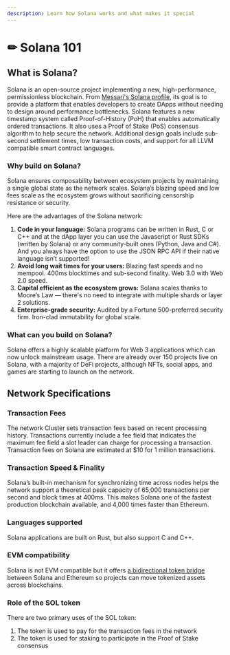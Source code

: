 ```yaml
---
description: Learn how Solana works and what makes it special
---
```


# ✏ Solana 101

## **What is Solana?**

Solana is an open-source project implementing a new, high-performance, permissionless blockchain. From [Messari's Solana profile](https://messari.io/asset/solana/profile), its goal is to provide a platform that enables developers to create DApps without needing to design around performance bottlenecks. Solana features a new timestamp system called Proof-of-History \(PoH\) that enables automatically ordered transactions. It also uses a Proof of Stake \(PoS\) consensus algorithm to help secure the network. Additional design goals include sub-second settlement times, low transaction costs, and support for all LLVM compatible smart contract languages.

### **Why build on Solana?**

Solana ensures composability between ecosystem projects by maintaining a single global state as the network scales. Solana’s blazing speed and low fees scale as the ecosystem grows without sacrificing censorship resistance or security.

Here are the advantages of the Solana network:

1. **Code in your language:** Solana programs can be written in Rust, C or C++ and at the dApp layer you can use the Javascript or Rust SDKs \(written by Solana\) or any community-built ones \(Python, Java and C\#\). And you always have the option to use the JSON RPC API if their native language isn’t supported!
2. **Avoid long wait times for your users:** Blazing fast speeds and no mempool. 400ms blocktimes and sub-second finality. Web 3.0 with Web 2.0 speed.
3. **Capital efficient as the ecosystem grows:** Solana scales thanks to Moore’s Law — there's no need to integrate with multiple shards or layer 2 solutions.
4. **Enterprise-grade security:** Audited by a Fortune 500-preferred security firm. Iron-clad immutability for global scale.

### **What can you build on Solana?**

Solana offers a highly scalable platform for Web 3 applications which can now unlock mainstream usage. There are already over 150 projects live on Solana, with a majority of DeFi projects, although NFTs, social apps, and games are starting to launch on the network.

## **Network Specifications**

### **Transaction Fees**

The network Cluster sets transaction fees based on recent processing history. Transactions currently include a fee field that indicates the maximum fee field a slot leader can charge for processing a transaction.  
Transaction fees on Solana are estimated at $10 for 1 million transactions.

### **Transaction Speed & Finality**

Solana’s built-in mechanism for synchronizing time across nodes helps the network support a theoretical peak capacity of 65,000 transactions per second and block times at 400ms. This makes Solana one of the fastest production blockchain available, and 4,000 times faster than Ethereum.

### **Languages supported**

Solana applications are built on Rust, but also support C and C++.

### **EVM compatibility**

Solana is not EVM compatible but it offers [a bidirectional token bridge](https://solana.com/wormhole) between Solana and Ethereum so projects can move tokenized assets across blockchains.

### **Role of the SOL token**

There are two primary uses of the SOL token:

1. The token is used to pay for the transaction fees in the network
2. The token is used for staking to participate in the Proof of Stake consensus 

